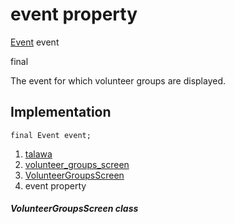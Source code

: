 
<div>

# event property

</div>


[Event](../../models_events_event_model/Event-class.md) event


final




The event for which volunteer groups are displayed.



## Implementation

``` language-dart
final Event event;
```







1.  [talawa](../../index.md)
2.  [volunteer_groups_screen](../../views_after_auth_screens_events_volunteer_groups_screen/)
3.  [VolunteerGroupsScreen](../../views_after_auth_screens_events_volunteer_groups_screen/VolunteerGroupsScreen-class.md)
4.  event property

##### VolunteerGroupsScreen class







